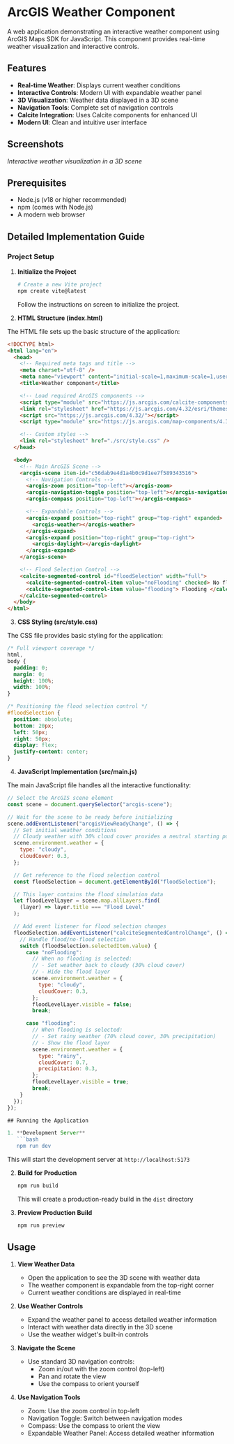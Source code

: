 # ArcGIS Weather Component

A web application demonstrating an interactive weather component using ArcGIS Maps SDK for JavaScript. This component provides real-time weather visualization and interactive controls.

## Features

- **Real-time Weather**: Displays current weather conditions
- **Interactive Controls**: Modern UI with expandable weather panel
- **3D Visualization**: Weather data displayed in a 3D scene
- **Navigation Tools**: Complete set of navigation controls
- **Calcite Integration**: Uses Calcite components for enhanced UI
- **Modern UI**: Clean and intuitive user interface

## Screenshots

*Interactive weather visualization in a 3D scene*

## Prerequisites

- Node.js (v18 or higher recommended)
- npm (comes with Node.js)
- A modern web browser

## Detailed Implementation Guide

### Project Setup

1. **Initialize the Project**
   ```bash
   # Create a new Vite project
   npm create vite@latest
   ```
   Follow the instructions on screen to initialize the project.

2. **HTML Structure (index.html)**

The HTML file sets up the basic structure of the application:

```html
<!DOCTYPE html>
<html lang="en">
  <head>
    <!-- Required meta tags and title -->
    <meta charset="utf-8" />
    <meta name="viewport" content="initial-scale=1,maximum-scale=1,user-scalable=no" />
    <title>Weather component</title>

    <!-- Load required ArcGIS components -->
    <script type="module" src="https://js.arcgis.com/calcite-components/3.0.3/calcite.esm.js"></script>
    <link rel="stylesheet" href="https://js.arcgis.com/4.32/esri/themes/light/main.css" />
    <script src="https://js.arcgis.com/4.32/"></script>
    <script type="module" src="https://js.arcgis.com/map-components/4.32/arcgis-map-components.esm.js"></script>

    <!-- Custom styles -->
    <link rel="stylesheet" href="./src/style.css" />
  </head>

  <body>
    <!-- Main ArcGIS Scene -->
    <arcgis-scene item-id="c56dab9e4d1a4b0c9d1ee7f589343516">
      <!-- Navigation Controls -->
      <arcgis-zoom position="top-left"></arcgis-zoom>
      <arcgis-navigation-toggle position="top-left"></arcgis-navigation-toggle>
      <arcgis-compass position="top-left"></arcgis-compass>

      <!-- Expandable Controls -->
      <arcgis-expand position="top-right" group="top-right" expanded>
        <arcgis-weather></arcgis-weather>
      </arcgis-expand>
      <arcgis-expand position="top-right" group="top-right">
        <arcgis-daylight></arcgis-daylight>
      </arcgis-expand>
    </arcgis-scene>

    <!-- Flood Selection Control -->
    <calcite-segmented-control id="floodSelection" width="full">
      <calcite-segmented-control-item value="noFlooding" checked> No flooding </calcite-segmented-control-item>
      <calcite-segmented-control-item value="flooding"> Flooding </calcite-segmented-control-item>
    </calcite-segmented-control>
  </body>
</html>
```

3. **CSS Styling (src/style.css)**

The CSS file provides basic styling for the application:

```css
/* Full viewport coverage */
html,
body {
  padding: 0;
  margin: 0;
  height: 100%;
  width: 100%;
}

/* Positioning the flood selection control */
#floodSelection {
  position: absolute;
  bottom: 20px;
  left: 50px;
  right: 50px;
  display: flex;
  justify-content: center;
}
```

4. **JavaScript Implementation (src/main.js)**

The main JavaScript file handles all the interactive functionality:

```javascript
// Select the ArcGIS scene element
const scene = document.querySelector("arcgis-scene");

// Wait for the scene to be ready before initializing
scene.addEventListener("arcgisViewReadyChange", () => {
  // Set initial weather conditions
  // Cloudy weather with 30% cloud cover provides a neutral starting point
  scene.environment.weather = {
    type: "cloudy",
    cloudCover: 0.3,
  };

  // Get reference to the flood selection control
  const floodSelection = document.getElementById("floodSelection");

  // This layer contains the flood simulation data
  let floodLevelLayer = scene.map.allLayers.find(
    (layer) => layer.title === "Flood Level"
  );

  // Add event listener for flood selection changes
  floodSelection.addEventListener("calciteSegmentedControlChange", () => {
    // Handle flood/no-flood selection
    switch (floodSelection.selectedItem.value) {
      case "noFlooding":
        // When no flooding is selected:
        // - Set weather back to cloudy (30% cloud cover)
        // - Hide the flood layer
        scene.environment.weather = {
          type: "cloudy",
          cloudCover: 0.3,
        };
        floodLevelLayer.visible = false;
        break;

      case "flooding":
        // When flooding is selected:
        // - Set rainy weather (70% cloud cover, 30% precipitation)
        // - Show the flood layer
        scene.environment.weather = {
          type: "rainy",
          cloudCover: 0.7,
          precipitation: 0.3,
        };
        floodLevelLayer.visible = true;
        break;
    }
  });
});

## Running the Application

1. **Development Server**
   ```bash
   npm run dev
   ```
   This will start the development server at `http://localhost:5173`

2. **Build for Production**
   ```bash
   npm run build
   ```
   This will create a production-ready build in the `dist` directory

3. **Preview Production Build**
   ```bash
   npm run preview
   ```

## Usage

1. **View Weather Data**
   - Open the application to see the 3D scene with weather data
   - The weather component is expandable from the top-right corner
   - Current weather conditions are displayed in real-time

2. **Use Weather Controls**
   - Expand the weather panel to access detailed weather information
   - Interact with weather data directly in the 3D scene
   - Use the weather widget's built-in controls

3. **Navigate the Scene**
   - Use standard 3D navigation controls:
     - Zoom in/out with the zoom control (top-left)
     - Pan and rotate the view
     - Use the compass to orient yourself

4. **Use Navigation Tools**
   - Zoom: Use the zoom control in top-left
   - Navigation Toggle: Switch between navigation modes
   - Compass: Use the compass to orient the view
   - Expandable Weather Panel: Access detailed weather information